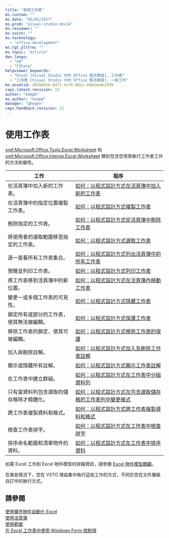 ```yaml
---
title: "使用工作表"
ms.custom: ""
ms.date: "02/02/2017"
ms.prod: "visual-studio-dev14"
ms.reviewer: ""
ms.suite: ""
ms.technology: 
  - "office-development"
ms.tgt_pltfrm: ""
ms.topic: "article"
dev_langs: 
  - "VB"
  - "CSharp"
helpviewer_keywords: 
  - "Excel [Visual Studio 中的 Office 程式開發], 工作表"
  - "工作表 [Visual Studio 中的 Office 程式開發], 一般工作"
ms.assetid: d9204916-6471-4cf0-89a1-d46dae0e2599
caps.latest.revision: 13
author: "kempb"
ms.author: "kempb"
manager: "ghogen"
caps.handback.revision: 12
---
```

# 使用工作表
  <xref:Microsoft.Office.Tools.Excel.Worksheet> 和 <xref:Microsoft.Office.Interop.Excel.Worksheet> 類別包含您用來執行工作表工作的方法和屬性。  
  
|工作|程序|  
|--------|--------|  
|在活頁簿中加入新的工作表。|[如何：以程式設計方式在活頁簿中加入新的工作表](../vsto/how-to-programmatically-add-new-worksheets-to-workbooks.md)|  
|在活頁簿中的指定位置複製工作表。|[如何：以程式設計方式複製工作表](../vsto/how-to-programmatically-copy-worksheets.md)|  
|刪除指定的工作表。|[如何：以程式設計方式從活頁簿中刪除工作表](../vsto/how-to-programmatically-delete-worksheets-from-workbooks.md)|  
|將使用者的選取範圍移至指定的工作表。|[如何：以程式設計方式選取工作表](../vsto/how-to-programmatically-select-worksheets.md)|  
|逐一查看所有工作表集合。|[如何：以程式設計方式列出活頁簿中的所有工作表](../vsto/how-to-programmatically-list-all-worksheets-in-a-workbook.md)|  
|預覽並列印工作表。|[如何：以程式設計方式列印工作表](../vsto/how-to-programmatically-print-worksheets.md)|  
|將工作表移到活頁簿中的新位置。|[如何：以程式設計方式在活頁簿內移動工作表](../vsto/how-to-programmatically-move-worksheets-within-workbooks.md)|  
|變更一或多個工作表的可見性。|[如何：以程式設計方式隱藏工作表](../vsto/how-to-programmatically-hide-worksheets.md)|  
|鎖定所有或部分的工作表，使其無法被編輯。|[如何：以程式設計方式保護工作表](../vsto/how-to-programmatically-protect-worksheets.md)|  
|移除工作表的鎖定，使其可被編輯。|[如何：以程式設計方式移除工作表的保護](../vsto/how-to-programmatically-remove-protection-from-worksheets.md)|  
|加入與刪除註解。|[如何：以程式設計方式加入及刪除工作表註解](../vsto/how-to-programmatically-add-and-delete-worksheet-comments.md)|  
|顯示或隱藏所有註解。|[如何：以程式設計方式顯示工作表註解](../vsto/how-to-programmatically-display-worksheet-comments.md)|  
|在工作表中建立群組。|[如何：以程式設計方式在工作表中分組資料列](../vsto/how-to-programmatically-group-rows-in-a-worksheet.md)|  
|只有當資料列包含選取的儲存格時才粗體化。|[如何：以程式設計方式在包含選取儲存格的工作表列中變更格式](../vsto/how-to-programmatically-change-formatting-in-worksheet-rows-containing-selected-cells.md)|  
|跨工作表複製資料和格式。|[如何：以程式設計方式跨工作表複製資料和格式](../vsto/how-to-programmatically-copy-data-and-formatting-across-worksheets.md)|  
|檢查工作表拼字。|[如何：以程式設計方式在工作表中檢查拼字](../vsto/how-to-programmatically-check-spelling-in-worksheets.md)|  
|排序命名範圍和清單物件的資料。|[如何：以程式設計方式在工作表中排序資料](../vsto/how-to-programmatically-sort-data-in-worksheets.md)|  
  
 如需 Excel 工作和 Excel 物件模型的詳細資訊，請參閱 [Excel 物件模型概觀](../vsto/excel-object-model-overview.md)。  
  
 在某些情況下，您在 VSTO 增益集中執行這些工作的方式，不同於您在文件層級自訂中的執行方式。  
  
## 請參閱  
 [使用擴充物件自動化 Excel](../vsto/automating-excel-by-using-extended-objects.md)   
 [使用活頁簿](../vsto/working-with-workbooks.md)   
 [使用範圍](../vsto/working-with-ranges.md)   
 [在 Excel 工作表中使用 Windows Form 控制項](../vsto/using-windows-forms-controls-on-excel-worksheets.md)  
  
  